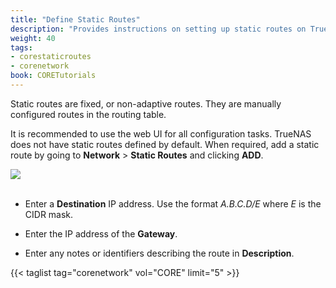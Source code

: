 ```yaml
---
title: "Define Static Routes"
description: "Provides instructions on setting up static routes on TrueNAS CORE."
weight: 40
tags:
- corestaticroutes
- corenetwork
book: CORETutorials
---
```


Static routes are fixed, or non-adaptive routes. They are manually configured routes in the routing table.  

It is recommended to use the web UI for all configuration tasks. TrueNAS does not have static routes defined by default. 
When required, add a static route by going to **Network** > **Static Routes** and clicking **ADD**.

<img src="/images/CORE/Network/NetworkStaticRoutesAdd.png">
<br><br>

* Enter a **Destination** IP address. Use the format *A.B.C.D/E* where *E* is the CIDR mask.

* Enter the IP address of the **Gateway**.

* Enter any notes or identifiers describing the route in **Description**.

{{< taglist tag="corenetwork" vol="CORE" limit="5" >}}

